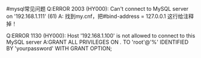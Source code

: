 #mysql常见问题
Q:ERROR 2003 (HY000): Can't connect to MySQL server on '192.168.1.111' (61)
A: 找到my.cnf，把#bind-address  = 127.0.0.1 这行给注释掉！

Q:ERROR 1130 (HY000): Host '192.168.1.100' is not allowed to connect to this MySQL server
A:GRANT ALL PRIVILEGES ON *.* TO 'root'@'%' IDENTIFIED BY 'yourpassword' WITH GRANT OPTION;
